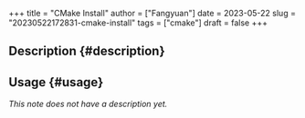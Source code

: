 +++
title = "CMake Install"
author = ["Fangyuan"]
date = 2023-05-22
slug = "20230522172831-cmake-install"
tags = ["cmake"]
draft = false
+++

## Description {#description}


## Usage {#usage}

_This note does not have a description yet._
